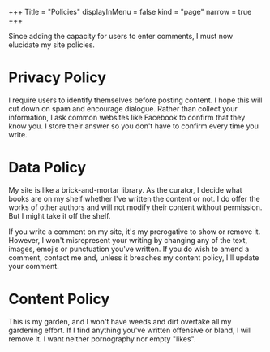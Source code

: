 +++
Title = "Policies"
displayInMenu = false
kind = "page"
narrow = true
+++

Since adding the capacity for users to enter comments, I must now elucidate my site policies.

# Privacy Policy

I require users to identify themselves before posting content. I hope this will cut down on spam and encourage dialogue. Rather than collect your information, I ask common websites like Facebook to confirm that they know you. I store their answer so you don't have to confirm every time you write.

# Data Policy

My site is like a brick-and-mortar library. As the curator, I decide what books are on my shelf whether I've written the content or not. I do offer the works of other authors and will not modify their content without permission. But I might take it off the shelf.

If you write a comment on my site, it's my prerogative to show or remove it. However, I won't misrepresent your writing by changing any of the text, images, emojis or punctuation you've written. If you do wish to amend a comment, contact me and, unless it breaches my content policy, I'll update your comment.

# Content Policy

This is my garden, and I won't have weeds and dirt overtake all my gardening effort. If I find anything you've written offensive or bland, I will remove it. I want neither pornography nor empty "likes".
